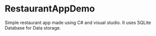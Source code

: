 # RestaurantAppDemo
Simple restaurant app made using C# and visual studio. It uses SQLite Database for Data storage.
